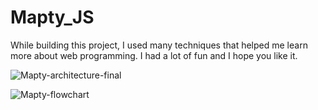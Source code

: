 # Mapty_JS
While building this project, I used many techniques that helped me learn more about web programming. I had a lot of fun and I hope you like it.


![Mapty-architecture-final](https://user-images.githubusercontent.com/104273108/183285105-e5fd8348-94a9-45de-b438-deb89b8ed827.png)



![Mapty-flowchart](https://user-images.githubusercontent.com/104273108/183285111-9e943add-f755-4fbd-9856-f676bea98f69.png)
